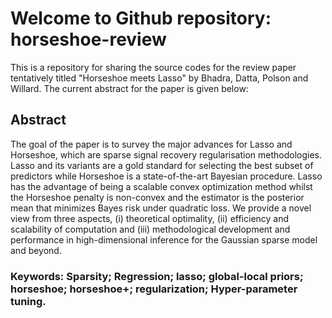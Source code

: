 # Welcome to Github repository: horseshoe-review

This is a repository for sharing the source codes for the review paper tentatively titled "Horseshoe meets Lasso" by 
Bhadra, Datta, Polson and Willard. The current abstract for the paper is given below: 

## Abstract 
The goal of the paper is to survey the major advances for Lasso and
Horseshoe, which are sparse signal recovery regularisation methodologies.
Lasso and its variants are a gold standard for selecting the
best subset of predictors while Horseshoe is a state-of-the-art Bayesian
procedure. Lasso has the advantage of being a scalable convex optimization
method whilst the Horseshoe penalty is non-convex and
the estimator is the posterior mean that minimizes Bayes risk under
quadratic loss. We provide a novel view from three aspects, (i) theoretical
optimality, (ii) efficiency and scalability of computation and
(iii) methodological development and performance in high-dimensional
inference for the Gaussian sparse model and beyond.

### Keywords: Sparsity; Regression; lasso; global-local priors; horseshoe; horseshoe+; regularization; Hyper-parameter tuning.
